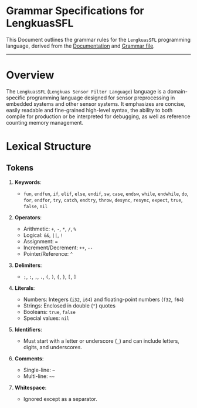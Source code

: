 # Grammar Specifications for LengkuasSFL

This Document outlines the grammar rules for the `LengkuasSFL` programming language, derived from the [Documentation](https://github.com/TheSkyler-Dev/LengkuasSFL/blob/main/Doc/A-Tour-of-LengkuasSFL.md) and [Grammar file](https://github.com/TheSkyler-Dev/LengkuasSFL/blob/main/Grammar/LengkuasSFL.g4).

---

# Overview
The `LengkuasSFL` (`Lengkuas Sensor Filter Language`) language is a domain-specific programming language designed for sensor preprocessing in embedded systems and other sensor systems. It emphasizes are concise, easily readable and fine-grained high-level syntax, the ability to both compile for production or be interpreted for debugging, as well as reference counting memory management. 

# Lexical Structure
## Tokens
1. **Keywords**:
   - `fun`, `endfun`, `if`, `elif`, `else`, `endif`, `sw`, `case`, `endsw`, `while`, `endwhile`, `do`, `for`, `endfor`, `try`, `catch`, `endtry`, `throw`, `desync`, `resync`, `expect`, `true`, `false`, `nil`

2. **Operators**:
   - Arithmetic: `+`, `-`, `*`, `/`, `%`
   - Logical: `&&`, `||`, `!`
   - Assignment: `=`
   - Increment/Decrement: `++`, `--`
   - Pointer/Reference: `^`

3. **Delimiters**:
   - `;`, `:`, `,`, `.`, `(`, `)`, `{`, `}`, `[`, `]`

4. **Literals**:
   - Numbers: Integers (`i32`, `i64`) and floating-point numbers (`f32`, `f64`)
   - Strings: Enclosed in double (`"`) quotes
   - Booleans: `true`, `false`
   - Special values: `nil`

5. **Identifiers**:
   - Must start with a letter or underscore (`_`) and can include letters, digits, and underscores.

6. **Comments**:
   - Single-line: `~`
   - Multi-line: `~~`

7. **Whitespace**:
   - Ignored except as a separator.
